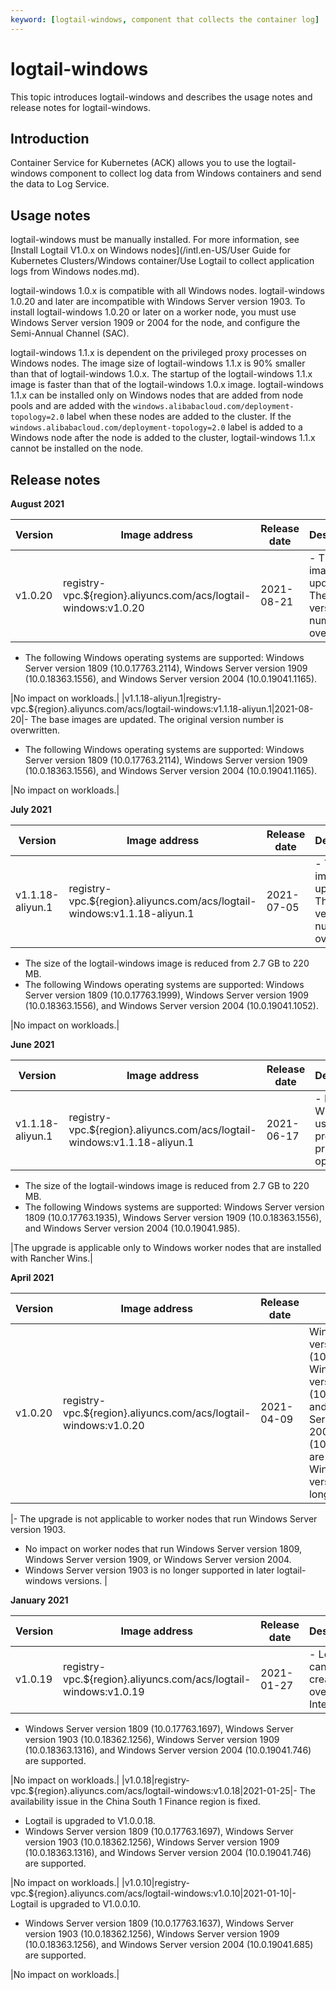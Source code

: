 ```yaml
---
keyword: [logtail-windows, component that collects the container log]
---
```


# logtail-windows

This topic introduces logtail-windows and describes the usage notes and release notes for logtail-windows.

## Introduction

Container Service for Kubernetes \(ACK\) allows you to use the logtail-windows component to collect log data from Windows containers and send the data to Log Service.

## Usage notes

logtail-windows must be manually installed. For more information, see [Install Logtail V1.0.x on Windows nodes](/intl.en-US/User Guide for Kubernetes Clusters/Windows container/Use Logtail to collect application logs from Windows nodes.md).

logtail-windows 1.0.x is compatible with all Windows nodes. logtail-windows 1.0.20 and later are incompatible with Windows Server version 1903. To install logtail-windows 1.0.20 or later on a worker node, you must use Windows Server version 1909 or 2004 for the node, and configure the Semi-Annual Channel \(SAC\).

logtail-windows 1.1.x is dependent on the privileged proxy processes on Windows nodes. The image size of logtail-windows 1.1.x is 90% smaller than that of logtail-windows 1.0.x. The startup of the logtail-windows 1.1.x image is faster than that of the logtail-windows 1.0.x image. logtail-windows 1.1.x can be installed only on Windows nodes that are added from node pools and are added with the `windows.alibabacloud.com/deployment-topology=2.0` label when these nodes are added to the cluster. If the `windows.alibabacloud.com/deployment-topology=2.0` label is added to a Windows node after the node is added to the cluster, logtail-windows 1.1.x cannot be installed on the node.

## Release notes

**August 2021**

|Version|Image address|Release date|Description|Impact|
|-------|-------------|------------|-----------|------|
|v1.0.20|registry-vpc.$\{region\}.aliyuncs.com/acs/logtail-windows:v1.0.20|2021-08-21|-   The base images are updated. The original version number is overwritten.
-   The following Windows operating systems are supported: Windows Server version 1809 \(10.0.17763.2114\), Windows Server version 1909 \(10.0.18363.1556\), and Windows Server version 2004 \(10.0.19041.1165\).

|No impact on workloads.|
|v1.1.18-aliyun.1|registry-vpc.$\{region\}.aliyuncs.com/acs/logtail-windows:v1.1.18-aliyun.1|2021-08-20|-   The base images are updated. The original version number is overwritten.
-   The following Windows operating systems are supported: Windows Server version 1809 \(10.0.17763.2114\), Windows Server version 1909 \(10.0.18363.1556\), and Windows Server version 2004 \(10.0.19041.1165\).

|No impact on workloads.|

**July 2021**

|Version|Image address|Release date|Description|Impact|
|-------|-------------|------------|-----------|------|
|v1.1.18-aliyun.1|registry-vpc.$\{region\}.aliyuncs.com/acs/logtail-windows:v1.1.18-aliyun.1|2021-07-05|-   The base images are updated. The original version number is overwritten.
-   The size of the logtail-windows image is reduced from 2.7 GB to 220 MB.
-   The following Windows operating systems are supported: Windows Server version 1809 \(10.0.17763.1999\), Windows Server version 1909 \(10.0.18363.1556\), and Windows Server version 2004 \(10.0.19041.1052\).

|No impact on workloads.|

**June 2021**

|Version|Image address|Release date|Description|Impact|
|-------|-------------|------------|-----------|------|
|v1.1.18-aliyun.1|registry-vpc.$\{region\}.aliyuncs.com/acs/logtail-windows:v1.1.18-aliyun.1|2021-06-17|-   Rancher Wins is used as the proxy of privileged operations.
-   The size of the logtail-windows image is reduced from 2.7 GB to 220 MB.
-   The following Windows systems are supported: Windows Server version 1809 \(10.0.17763.1935\), Windows Server version 1909 \(10.0.18363.1556\), and Windows Server version 2004 \(10.0.19041.985\).

|The upgrade is applicable only to Windows worker nodes that are installed with Rancher Wins.|

**April 2021**

|Version|Image address|Release date|Description|Impact|
|-------|-------------|------------|-----------|------|
|v1.0.20|registry-vpc.$\{region\}.aliyuncs.com/acs/logtail-windows:v1.0.20|2021-04-09|Windows Server version 1809 \(10.0.17763.1817\), Windows Server version 1909 \(10.0.18363.1440\), and Windows Server version 2004 \(10.0.19041.867\) are supported. Windows Server version 1903 is no longer supported.

|-   The upgrade is not applicable to worker nodes that run Windows Server version 1903.
-   No impact on worker nodes that run Windows Server version 1809, Windows Server version 1909, or Windows Server version 2004.
-   Windows Server version 1903 is no longer supported in later logtail-windows versions. |

**January 2021**

|Version|Image address|Release date|Description|Impact|
|-------|-------------|------------|-----------|------|
|v1.0.19|registry-vpc.$\{region\}.aliyuncs.com/acs/logtail-windows:v1.0.19|2021-01-27|-   Logstores can be created over the Internet.
-   Windows Server version 1809 \(10.0.17763.1697\), Windows Server version 1903 \(10.0.18362.1256\), Windows Server version 1909 \(10.0.18363.1316\), and Windows Server version 2004 \(10.0.19041.746\) are supported.

|No impact on workloads.|
|v1.0.18|registry-vpc.$\{region\}.aliyuncs.com/acs/logtail-windows:v1.0.18|2021-01-25|-   The availability issue in the China South 1 Finance region is fixed.
-   Logtail is upgraded to V1.0.0.18.
-   Windows Server version 1809 \(10.0.17763.1697\), Windows Server version 1903 \(10.0.18362.1256\), Windows Server version 1909 \(10.0.18363.1316\), and Windows Server version 2004 \(10.0.19041.746\) are supported.

|No impact on workloads.|
|v1.0.10|registry-vpc.$\{region\}.aliyuncs.com/acs/logtail-windows:v1.0.10|2021-01-10|-   Logtail is upgraded to V1.0.0.10.
-   Windows Server version 1809 \(10.0.17763.1637\), Windows Server version 1903 \(10.0.18362.1256\), Windows Server version 1909 \(10.0.18363.1256\), and Windows Server version 2004 \(10.0.19041.685\) are supported.

|No impact on workloads.|

